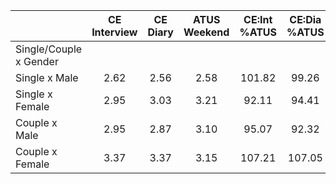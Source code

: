 
|                      | CE<br>Interview |  CE<br>Diary | ATUS<br>Weekend | CE:Int<br>%ATUS | CE:Dia<br>%ATUS |
| -------------------- | :----------: | :----------: | :----------: | :----------: | :----------: |
| Single/Couple x Gender |              |              |              |              |              |
| Single x Male        |         2.62 |         2.56 |         2.58 |       101.82 |        99.26 |
| Single x Female      |         2.95 |         3.03 |         3.21 |        92.11 |        94.41 |
| Couple x Male        |         2.95 |         2.87 |         3.10 |        95.07 |        92.32 |
| Couple x Female      |         3.37 |         3.37 |         3.15 |       107.21 |       107.05 |

